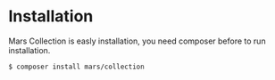 # Installation
Mars Collection is easly installation, you need composer before to run installation.

    $ composer install mars/collection